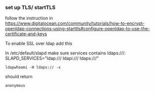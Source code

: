 ### set up TLS/ startTLS
follow the instruction in https://www.digitalocean.com/community/tutorials/how-to-encrypt-openldap-connections-using-starttls#configure-openldap-to-use-the-certificate-and-keys

To enable SSL over ldap
add this 

In /etc/default/slapd make sure services contains ldaps:///:
SLAPD_SERVICES="ldap:/// ldapi:/// ldaps:///"

```
ldapwhoami -H ldaps:// -x
```
should return 
```
anonymous
```